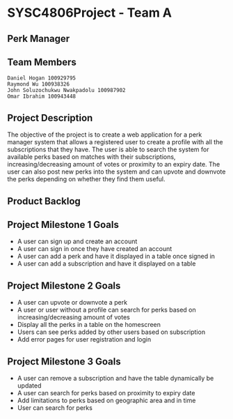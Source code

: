 # SYSC4806Project - Team A
## Perk Manager  
 
## Team Members
````
Daniel Hogan 100929795
Raymond Wu 100938326
John Soluzochukwu Nwakpadolu 100987902
Omar Ibrahim 100943448
````
 
## Project Description
The objective of the project is to create a web application for a perk manager system that allows a registered user to create a profile with all the subscriptions that they have. The user is able to search the system for available perks based on matches with their subscriptions, increasing/decreasing amount of votes or proximity to an expiry date. The user can also post new perks into the system and can upvote and downvote the perks depending on whether they find them useful. 


## Product Backlog
 
## Project Milestone 1 Goals
 - A user can sign up and create an account
 - A user can sign in once they have created an account
 - A user can add a perk and have it displayed in a table once signed in 
 - A user can add a subscription and have it displayed on a table
 
## Project Milestone 2 Goals
 - A user can upvote or downvote a perk
 - A user or user without a profile can search for perks based on increasing/decreasing amount of votes
 - Display all the perks in a table on the homescreen
 - Users can see perks added by other users based on subscription
 - Add error pages for user registration and login
 
## Project Milestone 3 Goals
 - A user can remove a subscription and have the table dynamically be updated
 - A user can search for perks based on proximity to expiry date
 - Add limitations to perks based on geographic area and in time
 - User can search for perks 
